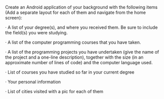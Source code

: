 Create an Android application of your background with the following items (Add a separate layout for each of them and navigate from the home screen):

·         A list of your degree(s), and where you received them. Be sure to include the field(s) you were studying.

·         A list of the computer programming courses that you have taken.

·         A list of the programming projects you have undertaken (give the name of the project and a one-line description), together with the size (in an approximate number of lines of code) and the computer language used.

·         List of courses you have studied so far in your current degree

·         Your personal information

·         List of cities visited with a pic for each of them
